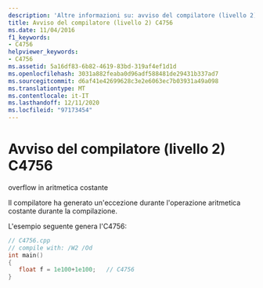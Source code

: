 ```yaml
---
description: 'Altre informazioni su: avviso del compilatore (livello 2) C4756'
title: Avviso del compilatore (livello 2) C4756
ms.date: 11/04/2016
f1_keywords:
- C4756
helpviewer_keywords:
- C4756
ms.assetid: 5a16df83-6b82-4619-83bd-319af4ef1d1d
ms.openlocfilehash: 3031a882feaba0d96adf588481de29431b337ad7
ms.sourcegitcommit: d6af41e42699628c3e2e6063ec7b03931a49a098
ms.translationtype: MT
ms.contentlocale: it-IT
ms.lasthandoff: 12/11/2020
ms.locfileid: "97173454"
---
```

# <a name="compiler-warning-level-2-c4756"></a>Avviso del compilatore (livello 2) C4756

overflow in aritmetica costante

Il compilatore ha generato un'eccezione durante l'operazione aritmetica costante durante la compilazione.

L'esempio seguente genera l'C4756:

```cpp
// C4756.cpp
// compile with: /W2 /Od
int main()
{
   float f = 1e100+1e100;   // C4756
}
```

